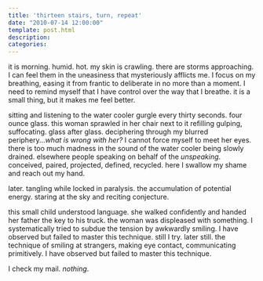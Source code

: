 ```yaml
---
title: 'thirteen stairs, turn, repeat'
date: "2010-07-14 12:00:00"
template: post.html
description: 
categories: 
---
```


it is morning. humid. hot. my skin is crawling. there are storms approaching. I can feel them in the uneasiness that mysteriously afflicts me. I focus on my breathing, easing it from frantic to deliberate in no more than a moment. I need to remind myself that I have control over the way that I breathe. it is a small thing, but it makes me feel better.  
  
sitting and listening to the water cooler gurgle every thirty seconds. four ounce glass. this woman sprawled in her chair next to it refilling gulping, suffocating. glass after glass. deciphering through my blurred periphery...*what is wrong with her?* I cannot force myself to meet her eyes. there is too much madness in the sound of the water cooler being slowly drained. elsewhere people speaking on behalf of the *unspeaking*. conceived, paired, projected, defined, recycled. here I swallow my shame and reach out my hand.  
  
later. tangling while locked in paralysis. the accumulation of potential energy. staring at the sky and reciting conjecture.  
  
this small child understood language. she walked confidently and handed her father the key to his truck. the woman was displeased with something. I systematically tried to subdue the tension by awkwardly smiling. I have observed but failed to master this technique. still I try. later still. the technique of smiling at strangers, making eye contact, communicating primitively. I have observed but failed to master this technique.  
  
I check my mail. *nothing*.